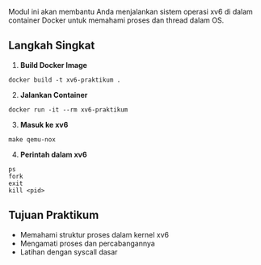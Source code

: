 Modul ini akan membantu Anda menjalankan sistem operasi xv6 di dalam container Docker untuk memahami proses dan thread dalam OS.

## Langkah Singkat

1. **Build Docker Image**
```
docker build -t xv6-praktikum .
```

2. **Jalankan Container**
```
docker run -it --rm xv6-praktikum
```

3. **Masuk ke xv6**
```
make qemu-nox
```

4. **Perintah dalam xv6**
```
ps
fork
exit
kill <pid>
```

## Tujuan Praktikum
- Memahami struktur proses dalam kernel xv6
- Mengamati proses dan percabangannya
- Latihan dengan syscall dasar
